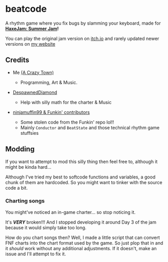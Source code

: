 # beatcode

A rhythm game where you fix bugs by slamming your keyboard, made for **[HaxeJam: Summer Jam](https://itch.io/jam/haxejam-2022-summer-jam)!**

You can play the original jam version on [itch.io](https://acrazytown.itch.io/beatcode-hxjam22)
and rarely updated newer versions on [my website](https://acrazytown.com/misc/bc020/)

## Credits

- Me [(A Crazy Town)](https://twitter.com/acrazytown)
    - Programming, Art & Music.

- [DespawnedDiamond](https://twitter.com/despawnedd)
    - Help with silly math for the charter & Music

- [ninjamuffin99 & Funkin' contributors](https://twitter.com/ninja_muffin99)
    - Some stolen code from the Funkin' repo lol!! 
    - Mainly `Conductor` and `BeatState` and those technical rhythm game stuffsies

## Modding
If you want to attempt to mod this silly thing then feel free to, although it might be kinda hard...

Although I've tried my best to softcode functions and variables, a good chunk of them are hardcoded. So you might want to tinker with the source code a bit.

### Charting songs
You might've noticed an in-game charter... so stop noticing it.

It's ***VERY*** broken!!! And I stopped developing it around Day 3 of the jam because it would simply take too long.

How do you chart songs then? Well, I made a little script that can convert FNF charts into the chart format used by the game. So just plop that in and it *should* work without any additional adjustments. If it doesn't, make an issue and I'll attempt to fix it.
